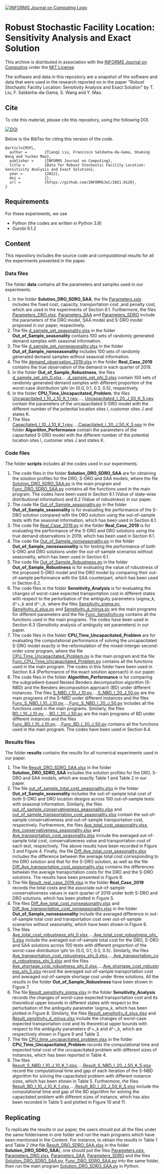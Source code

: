 [![INFORMS Journal on Computing Logo](https://INFORMSJoC.github.io/logos/INFORMS_Journal_on_Computing_Header.jpg)](https://pubsonline.informs.org/journal/ijoc)

# Robust Stochastic Facility Location: Sensitivity Analysis and Exact Solution

This archive is distributed in association with the [INFORMS Journal on
Computing](https://pubsonline.informs.org/journal/ijoc) under the [MIT License](LICENSE).

The software and data in this repository are a snapshot of the software and data
that were used in the research reported on in the paper "Robust Stochastic Facility Location: Sensitivity Analysis and Exact Solution" by T. Liu, F. Saldanha-da-Gama, S. Wang and Y. Mao. 

## Cite

To cite this material, please cite this repository, using the following DOI.

[![DOI](https://zenodo.org/badge/285853815.svg)](https://zenodo.org/badge/latestdoi/285853815)

Below is the BibTex for citing this version of the code.

```
@article{RSFL,
  author =        {Tianqi Liu, Francisco Saldanha-da-Gama, Shuming Wang and Yuchen Mao},
  publisher =     {INFORMS Journal on Computing},
  title =         {Data for Robust Stochastic Facility Location: Sensitivity Analysis and Exact Solution},
  year =          {2022},
  doi =           {},
  url =           {https://github.com/INFORMSJoC/2021.0129},
}  
```

## Requirements
For these experiments, we use
* Python (the codes are written in Python 3.8)
* Gurobi 9.1.2

## Content
This repository includes the source code and computational results for all the experiments presented in the paper.

### Data files
The folder **data** contains all the parameters and samples used in our experiments.
1. In the folder **Solution_DRO_SDRO_SAA**, the file [Parameters.xslx](data/Solution_DRO_SDRO_SAA/Parameters.xlsx) includes the fixed cost, capacity, transportation cost ,and penalty cost, which are used in the experiments of Section 6.1. Furthermore, the files [Parameters_DRO.xlsx](data/Parameters_DRO.xlsx), [Parameters_SAA](data/Parameters_SAA.xlsx) and [Parameters_SDRO](data/Parameters_SDRO.xlsx) include the parameters of the DRO model, SAA model and S-DRO model proposed in our paper, respectively.  
2. The file [d_sample_set_seasonality.xlsx](data/Out_of_Sample_seasonality/d_sample_set_seasonality.xlsx) in the folder **Out_of_Sample_seasonality** contains 100 sets of randomly generated demand samples with seasonal information. 
3. The file [d_sample_set_nonseasonality.xlsx](data/Out_of_Sample_nonseasonality/d_sample_set_nonseasonality.xlsx) in the folder **Out_of_Sample_nonseasonality** includes 100 sets of randomly generated demand samples without seasonal information.
4. The file [demand_observation_2019.xlsx](data/Real_Case_2019/demand_observation_2019.xlsx) in the folder **Real_Case_2019** contains the true observation of the demand in each quarter of 2019.
5. In the folder **Out_of_Sample_Robustness**, the files [d_sample_set_phi_0.xlsx](data/Out_of_Sample_Robustness/d_sample_set_phi_0.xlsx),...,[d_sample_set_phi_5.xlsx](data/Out_of_Sample_Robustness/d_sample_set_phi_5.xlsx) contain 100 sets of randomly generated demand samples with different proportion of the worst-case distribution \phi \in {0.0, 0.1, 0.3, 0.5}, respectively.
6. In the folder **CPU_Time_Uncapacitated_Problem**, the files [Uncapacitated_I_10_J_10_K_1.npy](data/CPU_Time_Uncapacitated_Problem/Uncapacitated_I_10_J_10_K_1.npy),..., [Uncapacitated_I_20_J_50_K_5.npy](data/CPU_Time_Uncapacitated_Problem/Uncapacitated_I_20_J_50_K_5.npy) contain the parameters of the uncapacitated S-DRO model with the different number of the potential location sites I, customer sites J and states K. 
7. The files [Capacitated_I_10_J_10_K_1.npy](data/Algorithm_Performance/Capacitated_I_10_J_10/Capacitated_I_10_J_10_K_1.npy),...,[Capacitated_I_20_J_50_K_5.npy](data/Algorithm_Performance/Capacitated_I_20_J_50/Capacitated_I_20_J_50_K_5.npy) in the folder **Algorithm_Performance** contain the parameters of the capacitated S-DRO model with the different number of the potential location sites I, customer sites J and states K.

### Code files 

The folder **scripts** includes all the codes used in our experiments.
1. The code files in the folder **Solution_DRO_SDRO_SAA** are for obtaining the solution profiles for the DRO, S-DRO and SAA models, where the file [Solution_DRO_SDRO_SAA.py](scripts/Solution_DRO_SDRO_SAA/Solution_DRO_SDRO_SAA.py) is the main program and [Func_DRO_SDRO_SAA.py](scripts/Solution_DRO_SDRO_SAA/Func_DRO_SDRO_SAA.py) contains all the functions used in the main program. The codes have been used in Section 6.1 (Value of state-wise distributional information) and 6.2 (Value of robustness) in our paper.
2. The code file [Out_of_Sample_seasonality.py](scripts/Out_of_Sample_seasonality/Out_of_Sample_seasonality.py) in the folder **Out_of_Sample_seasonality** is for evaluating the performance of the S-DRO solution compared with the DRO solution using the out-of-sample tests with the seasonal information, which has been used in Section 6.1.
3. The code file [Real_Case_2019.py](scripts/Real_Case_2019/Real_Case_2019.py) in the folder **Real_Case_2019** is for evaluating the performance of the S-DRO and DRO solutions using the true demand observations in 2019, which has been used in Section 6.1.
4. The code file [Out_of_Sample_nonseasonality.py](scripts/Out_of_Sample_nonseasonality/Out_of_Sample_nonseasonality.py) in the folder **Out_of_Sample_nonseasonality** is for testing the performance of both S-DRO and DRO solutions under the out-of-sample scenarios without seasonality, which has been used in Section 6.1.
5. The code file [Out_of_Sample_Robustness.py](scripts/Out_of_Sample_Robustness/Out_of_Sample_Robustness.py) in the folder **Out_of_Sample_Robustness** is for  evaluating the value of robustness of the proposed S-DRO model and the DRO model by comparing their out-of-sample performance with the SAA counterpart, which has been used in Section 6.2.
6. The code files in the folder **Sensitivity_Analysis** is for evaluating the changes of worst-case expected transportation cost in different states with respect to the perturbation of the ambiguity parameters \sigma_k, d^+_k and d^-_k, where the files [Sensitivity_sigma.py](scripts/Sensitivity_Analysis/Sensitivity_sigma.py), [Sensitivity_d_plus.py](scripts/Sensitivity_Analysis/Sensitivity_d_plus.py) and [Sensitivity_d_minus.py](scripts/Sensitivity_Analysis/Sensitivity_d_minus.py) are the main programs for different parameters and the file [Func_Sensitivity.py](scripts/Sensitivity_Analysis/Func_Sensitivity.py) contains all the functions used in the main programs. The codes have been used in Section 6.3 (Sensitivity analysis of ambiguity set parameters) in our paper.
7. The code files in the folder **CPU_Time_Uncapacitated_Problem** are for evaluating the computational performance of solving the uncapacitated S-DRO model exactly in the reformulation of the mixed-interger second-order cone program, where the file [CPU_Time_Uncapacitated_Problem.py](scripts/CPU_Time_Uncapacitated_Problem/CPU_Time_Uncapacitated_Problem.py) is the main program and the file [Func_CPU_Time_Uncapacitated_Problem.py](scripts/CPU_Time_Uncapacitated_Problem/Func_CPU_Time_Uncapacitated_Problem.py) contains all the functions used in the main program. The codes in this folder have been used in Section 6.4 (Performance of the exact solution approach) in our paper.
8. The code files in the folder **Algorithm_Performance** is for comparing the subgradient-based Nested Benders decomposition algorithm (S-NBD) and the Benders decomposition approach (BD) under different instances. The files [S_NBD_I_10_J_10.py](scripts/Algorithm_Performance/Capacitated_I_10_J_10/S_NBD_I_10_J_10.py),...,[S_NBD_I_20_J_50.py](scripts/Algorithm_Performance/Capacitated_I_20_J_50/S_NBD_I_20_J_50.py) are the main programs of the S-NBD under different instances and the files [Func_S_NBD_I_10_J_10.py](scripts/Algorithm_Performance/Capacitated_I_10_J_10/Func_S_NBD_I_10_J_10.py),...,[Func_S_NBD_I_20_J_50.py](scripts/Algorithm_Performance/Capacitated_I_20_J_50/Func_S_NBD_I_20_J_50.py) includes all the functions used in the main programs. Similarly, the files [BD_I_10_J_10.py](scripts/Algorithm_Performance/Capacitated_I_10_J_10/BD_I_10_J_10.py),...,[BD_I_20_J_50.py](scripts/Algorithm_Performance/Capacitated_I_20_J_50/BD_I_20_J_50.py) are the main programs of BD under different instances and the files [Func_BD_I_10_J_10.py](scripts/Algorithm_Performance/Capacitated_I_10_J_10/Func_BD_I_10_J_10.py),...,[Func_BD_I_20_J_50.py](scripts/Algorithm_Performance/Capacitated_I_20_J_50/Func_BD_I_20_J_50.py) contains all the functions used in the main program. The codes have been used in Section 6.4. 

### Results files

The folder **results** contains the results for all numerical experiments used in our paper.
1. The file [Result_DRO_SDRO_SAA.xlsx](/results/Solution_DRO_SDRO_SAA/Result_DRO_SDRO_SAA.xlsx) in the folder **Solution_DRO_SDRO_SAA** includes the solution profiles for the DRO, S-DRO and SAA models, which are exactly Table 1 and Table 2 in our paper.
2. The file [out_of_sample_total_cost_seasonality.xlsx](results/Out_of_Sample_seasonality/out_of_sample_total_cost_seasonality.xlsx) in the folder **Out_of_Sample_seasonality** includes the out-of-sample total cost of both S-DRO and DRO location designs across 100 out-of-sample tests with seasonal information. Similarly, the files  [out_of_sample_conservativeness_seasonality.xlsx](results/Out_of_Sample_seasonality/out_of_sample_total_cost_seasonality.xlsx) and [out_of_sample_transportation_cost_seasonality.xlsx](results/Out_of_Sample_seasonality/out_of_sample_transportation_cost_seasonality.xlsx) contain the out-of-sample conservativeness and out-of-sample transportation cost, respectively. Furthermore, the files [Ave_total_cost_seasonality.xlsx](results/Out_of_Sample_seasonality/Ave_total_cost_seasonality.xlsx), [Ave_conservativeness_seasonality.xlsx](results/Out_of_Sample_seasonality/Ave_conservativeness_seasonality.xlsx) and [Ave_transportation_cost_seasonality.xlsx](results/Out_of_Sample_seasonality/Ave_transportation_cost_seasonality.xlsx) include the averaged out-of-sample total cost, conservativeness value and transportation cost of each test, respectively. The above results have been recorded in Figure 3 and Figure 4. Finally, the file [Diff_Ave_total_cost_seasonality.xlsx](results/Out_of_Sample_seasonality/Diff_Ave_total_cost_seasonality.xlsx) includes the difference between the average total cost corresponding to
the DRO solution and that for the S-DRO solution, as well as the file [Diff_Ave_transportation_cost_seasonality.xlsx](results/Out_of_Sample_seasonality/Diff_Ave_transportation_cost_seasonality.xlsx) contains the differences between the average transportation costs for the DRO and the S-DRO solutions. The results have been presented in Figure 6.
3. The file [Result_real_case_2019.xlsx](results/Real_Case_2019/Result_real_case_2019.xlsx) in the folder **Real_Case_2019** records the total costs and the associate out-of-sample conservativeness values in each quarter of 2019 under both S-DRO and DRO solutions, which has been plotted in Figure 5.
4. The files [Diff_Ave_total_cost_nonseasonality.xlsx](results/Out_of_Sample_nonseasonality/Diff_Ave_total_cost_nonseasonality.xlsx) and [Diff_Ave_transportation_cost_nonseasonality.xlsx](results/Out_of_Sample_nonseasonality/Diff_Ave_transportation_cost_nonseasonality.xlsx) in the folder **Out_of_Sample_nonseasonality** include the averaged difference in out-of-sample total cost and transportation cost over out-of-sample scenarios without seasonality, which have been shown in Figure 6.
5. The files [Ave_total_cost_robustness_phi_0.xlsx](results/Out_of_Sample_Robustness/Ave_total_cost_robustness_phi_0.xlsx),...,[Ave_total_cost_robustness_phi_5.xlsx](results/Out_of_Sample_Robustness/Ave_total_cost_robustness_phi_5.xlsx) include the averaged out-of-sample total cost for the DRO, S-DRO and SAA solutions across 100 tests with different proportion of the worst-case distribution \phi \in {0.0, 0.1, 0.3, 0.5}. Similarly, the files [Ave_transportation_cost_robustness_phi_0.xlsx](results/Out_of_Sample_Robustness/Ave_transportation_cost_robustness_phi_0.xlsx),...,[Ave_transportation_cost_robustness_phi_5.xlsx](results/Out_of_Sample_Robustness/Ave_transportation_cost_robustness_phi_5.xlsx) and the files [Ave_shortage_cost_robustness_phi_0.xlsx](results/Out_of_Sample_Robustness/Ave_shortage_cost_robustness_phi_0.xlsx),...,[Ave_shortage_cost_robustness_phi_5.xlsx](results/Out_of_Sample_Robustness/Ave_shortage_cost_robustness_phi_5.xlsx) record the averaged out-of-sample transportation cost and averaged
out-of-sample shortage cost under three solutions. All the results in the folder **Out_of_Sample_Robustness** have been shown in Figure 7.
6. The file [Result_sensitivity_sigma.xlsx](results/Sensitivity_Analysis/Result_sensitivity_sigma.xlsx) in the folder **Sensitivity_Analysis** records the changes of worst-case expected transportation cost and its theoretical upper bounds in different states with respect to the perturbation of the ambiguity parameter \sigma_k, which has been plotted in Figure 8. Similarly, the files [Result_sensitivity_d_plus.xlsx](results/Sensitivity_Analysis/Result_sensitivity_d_plus.xlsx) and [Result_sensitivity_d_minus.xlsx](results/Sensitivity_Analysis/Result_sensitivity_d_minus.xlsx) include the changes of worst-case expected transportation cost and its theoretical upper bounds with respect to the ambiguity parameters d^+_k and d^-_k, which are respectively shown in Figure 9 and Table 3.
7. The file [CPU_time_uncapacitated_problem.xlsx](results/CPU_Time_Uncapacitated_Problem/CPU_time_uncapacitated_problem.xlsx) in the folder **CPU_Time_Uncapacitated_Problem** records the computational time and expected total cost of the uncapacitated problem with different sizes of instances, which has been reported in Table 4.
8. The files [Result_S_NBD_I_10_J_10_K_1.xlsx](results/Algorithm_Performance/Capacitated_I_10_J_10/Result_S_NBD_I_10_J_10_K_1.xlsx),...,[Result_S_NBD_I_20_J_50_K_5.xlsx](results/Algorithm_Performance/Capacitated_I_20_J_50/Result_S_NBD_I_20_J_50_K_5.xlsx) record the computational time and gap of each iteration of the S-NBD algorithm for solving the capacitated problem with different instance sizes, which has been shown in Table 5. Furthermore, the files [Result_BD_I_10_J_10_K_1.xlsx](results/Algorithm_Performance/Capacitated_I_10_J_10/Result_BD_I_10_J_10_K_1.xlsx),...,[Result_BD_I_20_J_50_K_5.xlsx](results/Algorithm_Performance/Capacitated_I_20_J_50/Result_BD_I_20_J_50_K_5.xlsx) include the computational time and gap of the BD algorithm for solving the capacitated problem with different sizes of instance, which has also been recorded in Table 5 and plotted in Figure 10 and 11.


## Replicating

To replicate the results in our paper, the users should put all the files under the same foldername in one folder and run the main programs which have been mentioned in the Content. For instance, to obtain the results in Table 1 and Table 2 (the file [Result_DRO_SDRO_SAA.xlsx](/results/Solution_DRO_SDRO_SAA/Result_DRO_SDRO_SAA.xlsx) in the folder **Solution_DRO_SDRO_SAA**), one should put the files [Parameters.xslx](data/Solution_DRO_SDRO_SAA/Parameters.xlsx), [Parameters_DRO.xlsx](data/Parameters_DRO.xlsx), [Parameters_SAA](data/Parameters_SAA.xlsx), [Parameters_SDRO](data/Parameters_SDRO.xlsx) and the files [Solution_DRO_SDRO_SAA.py](scripts/Solution_DRO_SDRO_SAA/Solution_DRO_SDRO_SAA.py), [Func_DRO_SDRO_SAA.py](scripts/Solution_DRO_SDRO_SAA/Func_DRO_SDRO_SAA.py) into the same folder, then run the main program [Solution_DRO_SDRO_SAA.py](scripts/Solution_DRO_SDRO_SAA/Solution_DRO_SDRO_SAA.py) in Python.       


